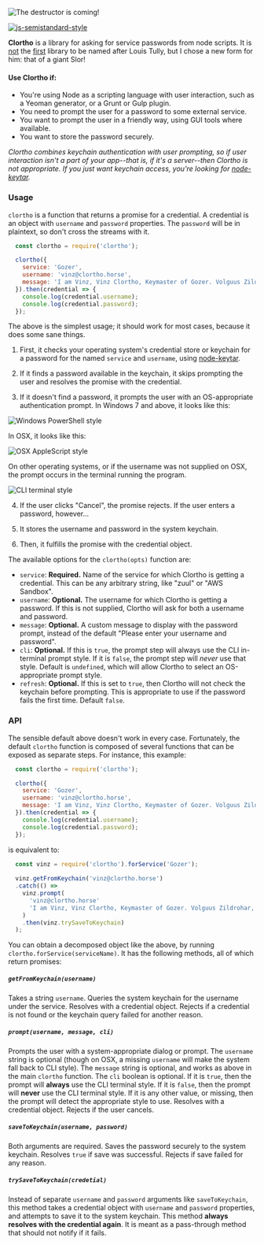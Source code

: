 ![The destructor is coming!](http://i.imgur.com/RiMmYgU.png])

[![js-semistandard-style](https://img.shields.io/badge/code%20style-semistandard-brightgreen.svg?style=flat-square)](https://github.com/Flet/semistandard)

**Clortho** is a library for asking for service passwords from node scripts. It is [not](https://github.com/pivotal/vinz-clortho) the [first](https://github.com/mozilla/vinz-clortho) library to be named after Louis Tully, but I chose a new form for him: that of a giant Slor!

#### Use Clortho if:
 - You're using Node as a scripting language with user interaction, such as a Yeoman generator, or a Grunt or Gulp plugin.
 - You need to prompt the user for a password to some external service.
 - You want to prompt the user in a friendly way, using GUI tools where available.
 - You want to store the password securely.
 
*Clortho combines keychain authentication with user prompting, so if user interaction isn't a part of your app--that is, if it's a server--then Clortho is not appropriate. If you just want keychain access, you're looking for [node-keytar][1].*

### Usage

`clortho` is a function that returns a promise for a credential. A credential is an object with `username` and `password` properties. The `password` will be in plaintext, so don't cross the streams with it.

```js
  const clortho = require('clortho');

  clortho({
    service: 'Gozer',
    username: 'vinz@clortho.horse',
    message: 'I am Vinz, Vinz Clortho, Keymaster of Gozer. Volguus Zildrohar, Lord of the Sebouillia. Are you the Gatekeeper?'
  }).then(credential => {
    console.log(credential.username);
    console.log(credential.password);
  });
```

The above is the simplest usage; it should work for most cases, because it does some sane things.

1. First, it checks your operating system's credential store or keychain for a password for the named `service` and `username`, using [node-keytar][1].

2. If it finds a password available in the keychain, it skips prompting the user and resolves the promise with the credential.

3. If it doesn't find a password, it prompts the user with an OS-appropriate authentication prompt. In Windows 7 and above, it looks like this:

  ![Windows PowerShell style](http://i.imgur.com/y79xLc7.png)

  In OSX, it looks like this:

  ![OSX AppleScript style](http://i.imgur.com/YWUxewA.png)

  On other operating systems, or if the username was not supplied on OSX, the prompt occurs in the terminal running the program.

  ![CLI terminal style](http://i.imgur.com/nMnyciR.png)

4. If the user clicks "Cancel", the promise rejects. If the user enters a password, however...

5. It stores the username and password in the system keychain.

6. Then, it fulfills the promise with the credential object.

The available options for the `clortho(opts)` function are:
 - `service`: **Required.** Name of the service for which Clortho is getting a credential. This can be any arbitrary string, like "zuul" or "AWS Sandbox".
 - `username`: **Optional.** The username for which Clortho is getting a password. If this is not supplied, Clortho will ask for both a username and password.
 - `message`: **Optional.** A custom message to display with the password prompt, instead of the default "Please enter your username and password".
 - `cli`: **Optional.** If this is `true`, the prompt step will always use the CLI in-terminal prompt style. If it is `false`, the prompt step will *never* use that style. Default is `undefined`, which will allow Clortho to select an OS-appropriate prompt style.
 - `refresh`: **Optional.** If this is set to `true`, then Clortho will not check the keychain before prompting. This is appropriate to use if the password fails the first time. Default `false`.

### API

The sensible default above doesn't work in every case. Fortunately, the default `clortho` function is composed of several functions that can be exposed as separate steps. For instance, this example:

```js
  const clortho = require('clortho');

  clortho({
    service: 'Gozer',
    username: 'vinz@clortho.horse',
    message: 'I am Vinz, Vinz Clortho, Keymaster of Gozer. Volguus Zildrohar, Lord of the Sebouillia. Are you the Gatekeeper?'
  }).then(credential => {
    console.log(credential.username);
    console.log(credential.password);
  });
```

is equivalent to:

```js
  const vinz = require('clortho').forService('Gozer');
  
  vinz.getFromKeychain('vinz@clortho.horse')
  .catch(() =>
    vinz.prompt(
      'vinz@clortho.horse'
      'I am Vinz, Vinz Clortho, Keymaster of Gozer. Volguus Zildrohar, Lord of the Sebouillia. Are you the Gatekeeper?'
    )
    .then(vinz.trySaveToKeychain)
  );
```

You can obtain a decomposed object like the above, by running `clortho.forService(serviceName)`. It has the following methods, all of which return promises:

##### `getFromKeychain(username)`
Takes a string `username`. Queries the system keychain for the username under the service. Resolves with a credential object. Rejects if a credential is not found or the keychain query failed for another reason.

##### `prompt(username, message, cli)`
Prompts the user with a system-appropriate dialog or prompt. The `username` string is optional (though on OSX, a missing `username` will make the system fall back to CLI style). The `message` string is optional, and works as above in the main `clortho` function. The `cli` boolean is optional. If it is `true`, then the prompt will **always** use the CLI terminal style. If it is `false`, then the prompt will **never** use the CLI terminal style. If it is any other value, or missing, then the prompt will detect the appropriate style to use. Resolves with a credential object. Rejects if the user cancels.

##### `saveToKeychain(username, password)`
Both arguments are required. Saves the password securely to the system keychain. Resolves `true` if save was successful. Rejects if save failed for any reason.

##### `trySaveToKeychain(credetial)`
Instead of separate `username` and `password` arguments like `saveToKeychain`, this method takes a credential object with `username` and `password` properties, and attempts to save it to the system keychain. This method **always resolves with the credential again**. It is meant as a pass-through method that should not notify if it fails.

[1]: https://github.com/atom/node-keytar "node-keytar"
